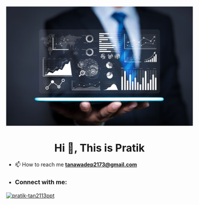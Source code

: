 ![logo](https://github.com/Pratik211305/Introduction/blob/main/Business%20Analyst.jpg)
<h1 align="center">Hi 👋, This is Pratik</h1>

  
- 📫 How to reach me **tanawadep2173@gmail.com**

- <h3 align="left">Connect with me:</h3>
<p align="left">
<a href="www.linkedin.com/in/pratik-tan2113ppt" target="blank"><img align="center" src="https://raw.githubusercontent.com/rahuldkjain/github-profile-readme-generator/master/src/images/icons/Social/linked-in-alt.svg" alt="pratik-tan2113ppt" height="30" width="40" /></a>
